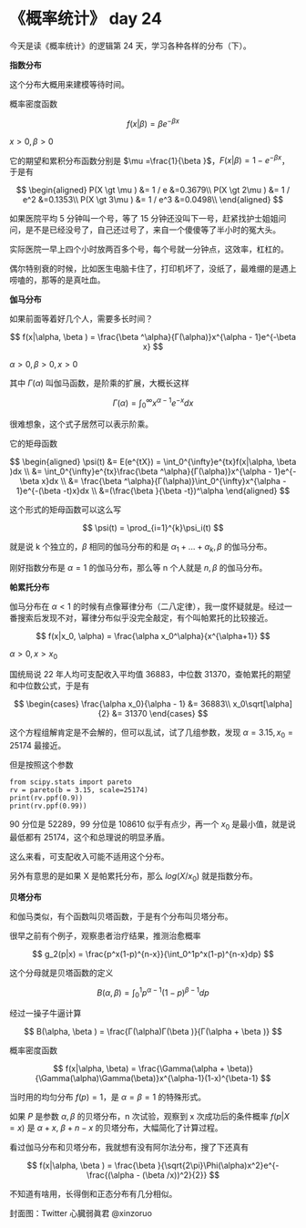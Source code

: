 # 《概率统计》 day 24

今天是读《概率统计》的逻辑第 24 天，学习各种各样的分布（下）。

**指数分布**

这个分布大概用来建模等待时间。

概率密度函数

$$
f(x|\beta) = \beta e^{-\beta x}
$$

$x \gt 0, \beta \gt 0$

它的期望和累积分布函数分别是 $\mu =\frac{1}{\beta }$，$F(x|\beta ) = 1 - e^{-\beta x}$，于是有

$$
\begin{aligned}
P(X \gt \mu )  &= 1 / e   &=0.3679\\
P(X \gt 2\mu ) &= 1 / e^2 &=0.1353\\
P(X \gt 3\mu ) &= 1 / e^3 &=0.0498\\
\end{aligned}
$$

如果医院平均 5 分钟叫一个号，等了 15 分钟还没叫下一号，赶紧找护士姐姐问问，是不是已经没号了，自己还过号了，来自一个傻傻等了半小时的冤大头。

实际医院一早上四个小时放两百多个号，每个号就一分钟点，这效率，杠杠的。

偶尔特别衰的时候，比如医生电脑卡住了，打印机坏了，没纸了，最难绷的是遇上唠嗑的，那等的是真吐血。

**伽马分布**

如果前面等着好几个人，需要多长时间？

$$
f(x|\alpha, \beta ) = \frac{\beta ^\alpha}{Γ(\alpha)}x^{\alpha - 1}e^{-\beta x}
$$

$\alpha \gt 0, \beta \gt 0, x \gt 0$

其中 $Γ(\alpha)$ 叫伽马函数，是阶乘的扩展，大概长这样

$$
Γ(\alpha) = \int_0^{\infty}x^{\alpha-1}e^{-x}dx
$$

很难想象，这个式子居然可以表示阶乘。

它的矩母函数

$$
\begin{aligned}
\psi(t) &= E(e^{tX}) = \int_0^{\infty}e^{tx}f(x|\alpha, \beta )dx \\
&= \int_0^{\infty}e^{tx}\frac{\beta ^\alpha}{Γ(\alpha)}x^{\alpha - 1}e^{-\beta x}dx \\
&= \frac{\beta ^\alpha}{Γ(\alpha)}\int_0^{\infty}x^{\alpha - 1}e^{-(\beta -t)x}dx \\
&=(\frac{\beta }{\beta -t})^\alpha
\end{aligned}
$$

这个形式的矩母函数可以这么写

$$
\psi(t) = \prod_{i=1}^{k}\psi_i(t)
$$

就是说 k 个独立的，$\beta$  相同的伽马分布的和是 $\alpha_1 + ... + \alpha_k, \beta$ 的伽马分布。

刚好指数分布是 $\alpha = 1$ 的伽马分布，那么等 n 个人就是 $n, \beta$ 的伽马分布。

**帕累托分布**

伽马分布在 $\alpha \lt 1$ 的时候有点像幂律分布（二八定律），我一度怀疑就是。经过一番搜索后发现不对，幂律分布似乎没完全敲定，有个叫帕累托的比较接近。

$$
f(x|x_0, \alpha) = \frac{\alpha x_0^\alpha}{x^{\alpha+1}}
$$

$\alpha \gt 0, x \gt x_0$

国统局说 22 年人均可支配收入平均值 36883，中位数 31370，查帕累托的期望和中位数公式，于是有

$$
\begin{cases}
\frac{\alpha x_0}{\alpha - 1} &= 36883\\
x_0\sqrt[\alpha]{2} &= 31370
\end{cases}
$$

这个方程组解肯定是不会解的，但可以乱试，试了几组参数，发现 $\alpha = 3.15, x_0 = 25174$ 最接近。

但是按照这个参数

```
from scipy.stats import pareto
rv = pareto(b = 3.15, scale=25174)
print(rv.ppf(0.9))
print(rv.ppf(0.99))
```

90 分位是 52289，99 分位是 108610 似乎有点少，再一个 $x_0$ 是最小值，就是说最低都有 25174，这个和总理说的明显矛盾。

这么来看，可支配收入可能不适用这个分布。

另外有意思的是如果 X 是帕累托分布，那么 $log(X/x_0)$ 就是指数分布。

**贝塔分布**

和伽马类似，有个函数叫贝塔函数，于是有个分布叫贝塔分布。

<!-- 这个分布用来建模概率， -->

很早之前有个例子，观察患者治疗结果，推测治愈概率

$$
g_2(p|x) = \frac{p^x(1-p)^{n-x}}{\int_0^1p^x(1-p)^{n-x}dp}
$$

这个分母就是贝塔函数的定义

$$
Β(\alpha, \beta) = \int_0^1p^{\alpha-1}(1-p)^{\beta-1}dp
$$

经过一操子牛逼计算

$$
Β(\alpha, \beta ) = \frac{Γ(\alpha)Γ(\beta )}{Γ(\alpha + \beta )}
$$

概率密度函数

$$
f(x|\alpha, \beta) = \frac{\Gamma(\alpha + \beta)}{\Gamma(\alpha)\Gamma(\beta)}x^{\alpha-1}(1-x)^{\beta-1}
$$

当时用的均匀分布 $f(p) = 1$，是 $\alpha=\beta=1$ 的特殊形式。

如果 $P$ 是参数 $\alpha, \beta$ 的贝塔分布，n 次试验，观察到 x 次成功后的条件概率 $f(p|X=x)$ 是 $\alpha + x$, $\beta  + n - x$ 的贝塔分布，大幅简化了计算过程。

看过伽马分布和贝塔分布，我就想有没有阿尔法分布，搜了下还真有

$$
f(x|\alpha, \beta ) = \frac{\beta }{\sqrt{2\pi}\Phi(\alpha)x^2}e^{-\frac{(\alpha - (\beta /x))^2}{2}}
$$

不知道有啥用，长得倒和正态分布有几分相似。

封面图：Twitter 心臓弱眞君 @xinzoruo
